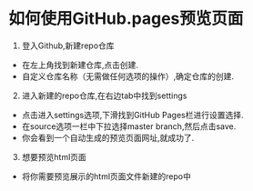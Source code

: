 # 如何使用GitHub.pages预览页面

1. 登入Github,新建repo仓库
 * 在左上角找到新建仓库,点击创建.
 * 自定义仓库名称（无需做任何选项的操作）,确定仓库的创建.
 
 2. 进入新建的repo仓库,在右边tab中找到settings
 * 点击进入settings选项,下滑找到GitHub Pages栏进行设置选择.
 * 在source选项一栏中下拉选择master branch,然后点击save.
 * 你会看到一个自动生成的预览页面网址,就成功了.
 
 3. 想要预览html页面
 * 将你需要预览展示的html页面文件新建的repo中
